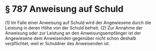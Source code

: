 # § 787 Anweisung auf Schuld
(1) Im Falle einer Anweisung auf Schuld wird der Angewiesene durch die Leistung in deren Höhe von der Schuld befreit.
(2) Zur Annahme der Anweisung oder zur Leistung an den Anweisungsempfänger ist der Angewiesene dem Anweisenden gegenüber nicht schon deshalb verpflichtet, weil er Schuldner des Anweisenden ist.